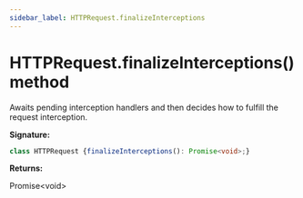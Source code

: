 ```yaml
---
sidebar_label: HTTPRequest.finalizeInterceptions
---
```

# HTTPRequest.finalizeInterceptions() method

Awaits pending interception handlers and then decides how to fulfill the request interception.

**Signature:**

```typescript
class HTTPRequest {finalizeInterceptions(): Promise<void>;}
```
**Returns:**

Promise&lt;void&gt;

